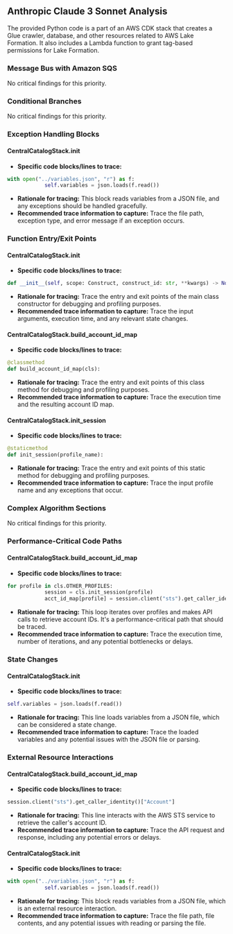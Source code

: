## Anthropic Claude 3 Sonnet Analysis
The provided Python code is a part of an AWS CDK stack that creates a Glue crawler, database, and other resources related to AWS Lake Formation. It also includes a Lambda function to grant tag-based permissions for Lake Formation.

### Message Bus with Amazon SQS
No critical findings for this priority.

### Conditional Branches
No critical findings for this priority.

### Exception Handling Blocks
#### CentralCatalogStack.__init__
- **Specific code blocks/lines to trace:**
```python
with open("../variables.json", "r") as f:
            self.variables = json.loads(f.read())
```
- **Rationale for tracing:** This block reads variables from a JSON file, and any exceptions should be handled gracefully.
- **Recommended trace information to capture:** Trace the file path, exception type, and error message if an exception occurs.

### Function Entry/Exit Points
#### CentralCatalogStack.__init__
- **Specific code blocks/lines to trace:**
```python
def __init__(self, scope: Construct, construct_id: str, **kwargs) -> None:
```
- **Rationale for tracing:** Trace the entry and exit points of the main class constructor for debugging and profiling purposes.
- **Recommended trace information to capture:** Trace the input arguments, execution time, and any relevant state changes.

#### CentralCatalogStack.build_account_id_map
- **Specific code blocks/lines to trace:**
```python
@classmethod
def build_account_id_map(cls):
```
- **Rationale for tracing:** Trace the entry and exit points of this class method for debugging and profiling purposes.
- **Recommended trace information to capture:** Trace the execution time and the resulting account ID map.

#### CentralCatalogStack.init_session
- **Specific code blocks/lines to trace:**
```python
@staticmethod
def init_session(profile_name):
```
- **Rationale for tracing:** Trace the entry and exit points of this static method for debugging and profiling purposes.
- **Recommended trace information to capture:** Trace the input profile name and any exceptions that occur.

### Complex Algorithm Sections
No critical findings for this priority.

### Performance-Critical Code Paths
#### CentralCatalogStack.build_account_id_map
- **Specific code blocks/lines to trace:**
```python
for profile in cls.OTHER_PROFILES:
            session = cls.init_session(profile)
            acct_id_map[profile] = session.client("sts").get_caller_identity()["Account"]
```
- **Rationale for tracing:** This loop iterates over profiles and makes API calls to retrieve account IDs. It's a performance-critical path that should be traced.
- **Recommended trace information to capture:** Trace the execution time, number of iterations, and any potential bottlenecks or delays.

### State Changes
#### CentralCatalogStack.__init__
- **Specific code blocks/lines to trace:**
```python
self.variables = json.loads(f.read())
```
- **Rationale for tracing:** This line loads variables from a JSON file, which can be considered a state change.
- **Recommended trace information to capture:** Trace the loaded variables and any potential issues with the JSON file or parsing.

### External Resource Interactions
#### CentralCatalogStack.build_account_id_map
- **Specific code blocks/lines to trace:**
```python
session.client("sts").get_caller_identity()["Account"]
```
- **Rationale for tracing:** This line interacts with the AWS STS service to retrieve the caller's account ID.
- **Recommended trace information to capture:** Trace the API request and response, including any potential errors or delays.

#### CentralCatalogStack.__init__
- **Specific code blocks/lines to trace:**
```python
with open("../variables.json", "r") as f:
            self.variables = json.loads(f.read())
```
- **Rationale for tracing:** This block reads variables from a JSON file, which is an external resource interaction.
- **Recommended trace information to capture:** Trace the file path, file contents, and any potential issues with reading or parsing the file.

